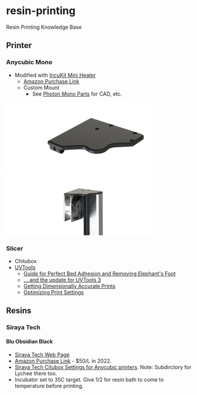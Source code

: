 # resin-printing
Resin Printing Knowledge Base

## Printer

### Anycubic Mono

* Modified with [IncuKit Mini Heater](https://incubatorwarehouse.com/48-watt-incukit-dc.html)
  * [Amazon Purchase Link](https://www.amazon.com/gp/product/B078SH8DT2/ref=ppx_yo_dt_b_asin_title_o09_s00?ie=UTF8&psc=1)
  * Custom Mount
    * See [Photon Mono Parts](https://github.com/doug-harriman/resin-printing/tree/main/photo-mono-parts) for CAD, etc.

<img src="https://github.com/doug-harriman/resin-printing/blob/main/photo-mono-parts/mount-render.png" width="400"><img src="https://github.com/doug-harriman/resin-printing/blob/main/photo-mono-parts/mount-assembly.png" width="400">

### Slicer

* Chitubox
* [UVTools](https://github.com/sn4k3/UVtools)
  * [Guide for Perfect Bed Adhesion and Removing Elephant's Foot](https://blog.honzamrazek.cz/2022/02/a-step-by-step-guide-for-the-perfect-bed-adhesion-and-removing-elephant-foot-on-a-resin-3d-printer/)
  * [... and the update for UVTools 3](https://blog.honzamrazek.cz/2022/07/step-by-step-guide-on-perfect-bed-adhesion-and-elephant-foot-removal-in-uvtools-3/)
  * [Getting Dimensionally Accurate Prints](https://blog.honzamrazek.cz/2022/06/getting-perfectly-crisp-and-dimensionally-accurate-3d-prints-on-a-resin-printer-fighting-resin-shrinkage-and-exposure-bleeding/)
  * [Optimizing Print Settings](https://blog.honzamrazek.cz/2022/01/prints-not-sticking-to-the-build-plate-layer-separation-rough-surface-on-a-resin-printer-resin-viscosity-the-common-denominator/#more-1936)
 
## Resins

### Siraya Tech
#### Blu Obsidian Black

* [Siraya Tech Web Page](https://siraya.tech/products/blu-tough-resin-by-siraya?_pos=1&_sid=ef7fa2653&_ss=r&variant=40151585095789)
* [Amazon Purchase Link](https://www.amazon.com/gp/product/B09DSJ8B1J/ref=ppx_yo_dt_b_asin_title_o09_s01?ie=UTF8&psc=1) - $50/L in 2022.
* [Siraya Tech Citubox Settings for Anycubic printers](https://drive.google.com/drive/folders/1H_84_nne5pCdjO12OPZFlRubh-v_vcPa).  Note: Subdirctory for Lychee there too.
* Incubator set to 35C target.  Give 1/2 for resin bath to come to temperature before printing.
